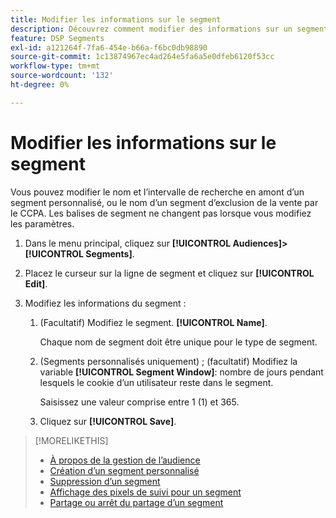 ```yaml
---
title: Modifier les informations sur le segment
description: Découvrez comment modifier des informations sur un segment d’opposition à la vente personnalisé ou CCPA.
feature: DSP Segments
exl-id: a121264f-7fa6-454e-b66a-f6bc0db98890
source-git-commit: 1c13874967ec4ad264e5fa6a5e0dfeb6120f53cc
workflow-type: tm+mt
source-wordcount: '132'
ht-degree: 0%

---
```


# Modifier les informations sur le segment

Vous pouvez modifier le nom et l’intervalle de recherche en amont d’un segment personnalisé, ou le nom d’un segment d’exclusion de la vente par le CCPA. Les balises de segment ne changent pas lorsque vous modifiez les paramètres.

1. Dans le menu principal, cliquez sur **[!UICONTROL Audiences]>[!UICONTROL Segments]**.

1. Placez le curseur sur la ligne de segment et cliquez sur **[!UICONTROL Edit]**.

1. Modifiez les informations du segment :

   1. (Facultatif) Modifiez le segment. **[!UICONTROL Name]**.

      Chaque nom de segment doit être unique pour le type de segment.

   1. (Segments personnalisés uniquement) ; (facultatif) Modifiez la variable **[!UICONTROL Segment Window]**: nombre de jours pendant lesquels le cookie d’un utilisateur reste dans le segment.

      Saisissez une valeur comprise entre 1 (1) et 365.

   1. Cliquez sur **[!UICONTROL Save]**.

>[!MORELIKETHIS]
>
>* [À propos de la gestion de l’audience](audience-about.md)
>* [Création d’un segment personnalisé](custom-segment-create.md)
>* [Suppression d’un segment](segment-delete.md)
>* [Affichage des pixels de suivi pour un segment](segment-view-pixels.md)
>* [Partage ou arrêt du partage d’un segment](segment-share.md)

